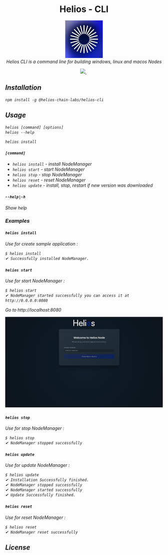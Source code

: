 <h1 align="center">Helios - CLI</h1>

<p align="center">
  <img src="./img/logo-helios-cli.png" width="120px" height="120px"/>
  <br>
  <i>Helios CLI is a command line for building windows, linux and macos Nodes
  <br>
</p>

<p align="center">
<a href="https://npmjs.org/package/@heliosfoundation/helios-cli">
<img src="https://img.shields.io/npm/v/@heliosfoundation/helios-cli.svg?style=flat-square">
</a>&nbsp;
<a href="https://tldrlegal.com/license/mit-license">
</a>
</p>

## Installation

````shell
npm install -g @helios-chain-labs/helios-cli
````

## Usage

````shell
helios [command] [options]
helios --help
````

````shell
helios install
````

#### `[command]`

- `helios install` - install NodeManager
- `helios start` - start NodeManager
- `helios stop` - stop NodeManager
- `helios reset` - reset NodeManager
- `helios update` - install, stop, restart if new version was downloaded

#### `--help|-h`

Show help

### Examples

#### `helios install`

Use for create sample application :

````shell
$ helios install
✔ Successfully installed NodeManager.
````

#### `helios start`

Use for start NodeManager :

````shell
$ helios start
✔ NodeManager started successfully you can access it at http://0.0.0.0:8080
````

Go to http://localhost:8080

<img src="./img/startup.png"/>

#### `helios stop`

Use for stop NodeManager :

````shell
$ helios stop
✔ NodeManager stopped successfully
````

#### `helios update`

Use for update NodeManager :

````shell
$ helios update
✔ Installation Successfully finished.
✔ NodeManager stopped successfully
✔ NodeManager started successfully
✔ Update Successfully finished.
````

#### `helios reset`

Use for reset NodeManager :

````shell
$ helios reset
✔ NodeManager reset successfully
````

## License

